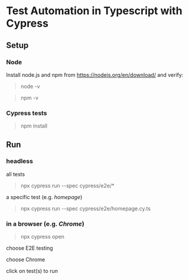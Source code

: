# Test Automation in Typescript with Cypress


## Setup

### Node
Install node.js and npm from https://nodejs.org/en/download/ and verify:

> node -v

> npm -v


### Cypress tests
> npm install    


## Run

### headless

all tests

> npx cypress run --spec cypress/e2e/*

a specific test (e.g. *homepage*)

> npx cypress run --spec cypress/e2e/homepage.cy.ts


### in a browser (e.g. *Chrome*)

> npx cypress open
    
choose E2E testing

choose Chrome

click on test(s) to run
